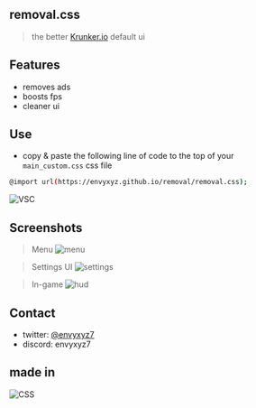 ## removal.css

> the better [Krunker.io](krunker.io) default ui

## Features

- removes ads
- boosts fps
- cleaner ui

## Use

- copy & paste the following line of code to the top of your `main_custom.css` css file

```sh
@import url(https://envyxyz.github.io/removal/removal.css);
```

![VSC](https://img001.prntscr.com/file/img001/rhVMPs-9S9-bOKLhzEVLFg.png)

## Screenshots

> Menu
> ![menu](https://img001.prntscr.com/file/img001/2ZfzqaDlS8CdWX1xYMbZqw.png)

> Settings UI
> ![settings](https://img001.prntscr.com/file/img001/_Yt6EyvhQcqg8JKu5bSNeA.png)

> In-game
> ![hud](https://img001.prntscr.com/file/img001/2z3EWKTVQP-WYTWwmycXSQ.png)

## Contact

- twitter: [@envyxyz7](https://twitter.com/envyxyz7)
- discord: envyxyz7

## made in

![CSS](https://img.shields.io/badge/CSS3-1572B6?style=for-the-badge&logo=css3&logoColor=white)
